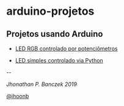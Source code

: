 # arduino-projetos

## Projetos usando Arduino

- [LED RGB controlado por potenciômetros](https://github.com/jhoonb/arduino-projetos/tree/master/led_rgb_potenciometro)

- [LED simples controlado via Python](https://github.com/jhoonb/arduino-projetos/tree/master/led_simples_python)





--

_Jhonathan P. Banczek
2019_

[@jhoonb](https://github.com/jhoonb)





